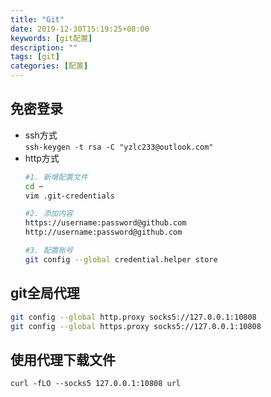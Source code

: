 ```yaml
---
title: "Git"
date: 2019-12-30T15:19:25+08:00
keywords: [git配置]
description: ""
tags: [git]
categories: [配置]
---
```


## 免密登录
* ssh方式  
`ssh-keygen -t rsa -C "yzlc233@outlook.com"`
* http方式
  ```bash
  #1. 新增配置文件
  cd ~
  vim .git-credentials

  #2. 添加内容
  https://username:password@github.com
  http://username:password@github.com

  #3. 配置账号
  git config --global credential.helper store
  ```

## git全局代理
```bash
git config --global http.proxy socks5://127.0.0.1:10808
git config --global https.proxy socks5://127.0.0.1:10808
```

## 使用代理下载文件
`curl -fLO --socks5 127.0.0.1:10808 url`
